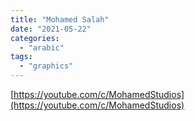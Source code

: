 ```yaml
---
title: "Mohamed Salah"
date: "2021-05-22"
categories:
  - "arabic"
tags:
  - "graphics"
---
```


[https://youtube.com/c/MohamedStudios](https://youtube.com/c/MohamedStudios)
